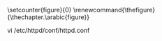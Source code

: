 \setcounter{figure}{0}
\renewcommand{\thefigure}{\thechapter.\arabic{figure}}


vi /etc/httpd/conf/httpd.conf 

